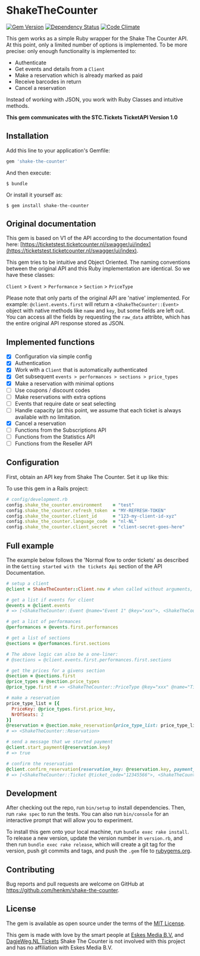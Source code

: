 # ShakeTheCounter
[![Gem Version](https://badge.fury.io/rb/shake-the-counter.svg)](https://badge.fury.io/rb/shake-the-counter)
[![Dependency Status](https://gemnasium.com/henkm/shake-the-counter.svg)](https://gemnasium.com/henkm/shake-the-counter)
[![Code Climate](https://codeclimate.com/github/henkm/shake-the-counter/badges/gpa.svg)](https://codeclimate.com/github/henkm/shake-the-counter)


This gem works as a simple Ruby wrapper for the Shake The Counter API. At this point, only a limited number of options is implemented. To be more precise: only enough functionality is implemented to:
- Authenticate
- Get events and details from a `Client`
- Make a reservation which is already marked as paid
- Receive barcodes in return
- Cancel a reservation

Instead of working with JSON, you work with Ruby Classes and intuitive methods.

**This gem communicates with the STC.Tickets TicketAPI Version 1.0** 

## Installation

Add this line to your application's Gemfile:

```ruby
gem 'shake-the-counter'
```

And then execute:

    $ bundle

Or install it yourself as:

    $ gem install shake-the-counter

## Original documentation
This gem is based on V1 of the API according to the documentation found here: [https://ticketstest.ticketcounter.nl/swagger/ui/index](https://ticketstest.ticketcounter.nl/swagger/ui/index).

This gem tries to be intuitive and Object Oriented. The naming conventions between the original API and this Ruby implementation are identical. So we have these classes:

`Client` > `Event` > `Performance` > `Section` > `PriceType`

Please note that only parts of the original API are 'native' implemented. For example: `@client.events.first` will return a `<ShakeTheCounter::Event>` object with native methods like `name` and `key`, but some fields are left out. You can access all the fields by requesting the `raw_data` attribte, which has the entire original API response stored as JSON.

## Implemented functions
- [x] Configuration via simple config
- [x] Authentication
- [x] Work with a `Client` that is automatically authenticated
- [x] Get subsequent `events > performances > sections > price_types`
- [x] Make a reservation with minimal options
- [ ] Use coupons / discount codes
- [ ] Make reservations with extra options
- [ ] Events that require date or seat selecting
- [ ] Handle capacity (at this point, we assume that each ticket is always available with no limitation.
- [x] Cancel a reservation
- [ ] Functions from the Subscriptions API
- [ ] Functions from the Statistics API
- [ ] Functions from the Reseller API

## Configuration

First, obtain an API key from Shake The Counter. Set it up like this:

To use this gem in a Rails project:
```ruby
# config/development.rb
config.shake_the_counter.environment	= "test"
config.shake_the_counter.refresh_token	= "MY-REFRESH-TOKEN"
config.shake_the_counter.client_id		= "123-my-client-id-xyz"
config.shake_the_counter.language_code	= "nl-NL"
config.shake_the_counter.client_secret	= "client-secret-goes-here"
```


## Full example 
The example below follows the 'Normal flow to order tickets' as described in the `Getting started with the tickets Api` section of the API Documentation.

```ruby
# setup a client
@client = ShakeTheCounter::Client.new # when called without arguments, credentials will come from configuration 

# get a list if events for client
@events = @client.events
# => [<ShakeTheCounter::Event @name="Event 1" @key="xxx">, <ShakeTheCounter::Event @name="Event 2" @key="yyy">]

# get a list of performances
@performances = @events.first.performances

# get a list of sections
@sections = @perfomances.first.sections

# The above logic can also be a one-liner:
# @sections = @client.events.first.performances.first.sections

# get the prices for a givens section
@section = @sections.first
@price_types = @section.price_types
@price_type.first # => <ShakeTheCounter::PriceType @key="xxx" @name="Ticket" @price=6.0 [...]>

# make a reservation
price_type_list = [{
  PriceKey: @price_types.first.price_key,
  NrOfSeats: 2
}]
@reservation = @section.make_reservation(price_type_list: price_type_list, first_name: 'Joe', last_name: 'Sixpack', email: 'jack@example.com')
# => <ShakeTheCounter::Reservation>

# send a message that we started payment
@client.start_payment(@reservation.key)
# => true

# confirm the reservation
@client.confirm_reservation(reservation_key: @reservation.key, payment_method: 'API Test', amount_paid: 12.0)
# => [<ShakeTheCounter::Ticket @ticket_code="12345566">, <ShakeTheCounter::Ticket @ticket_code="12345567">]

```

## Development

After checking out the repo, run `bin/setup` to install dependencies. Then, run `rake spec` to run the tests. You can also run `bin/console` for an interactive prompt that will allow you to experiment.

To install this gem onto your local machine, run `bundle exec rake install`. To release a new version, update the version number in `version.rb`, and then run `bundle exec rake release`, which will create a git tag for the version, push git commits and tags, and push the `.gem` file to [rubygems.org](https://rubygems.org).

## Contributing

Bug reports and pull requests are welcome on GitHub at https://github.com/henkm/shake-the-counter.

## License

The gem is available as open source under the terms of the [MIT License](https://opensource.org/licenses/MIT).

This gem is made with love by the smart people at [Eskes Media B.V.](https://www.eskesmedia.nl) and [DagjeWeg.NL Tickets](https://www.dagjewegtickets.nl)
Shake The Counter is not involved with this project and has no affiliation with Eskes Media B.V.